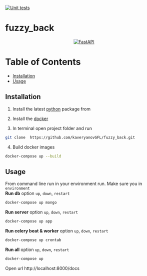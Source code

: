 
[![Unit tests](https://github.com/kaveryanovGFL/fuzzy_back/actions/workflows/test_modules.yml/badge.svg?branch=develop&event=push)](https://github.com/kaveryanovGFL/fuzzy_back/actions/workflows/test_modules.yml)
# fuzzy_back
<p align="center">
  <a href="https://fastapi.tiangolo.com"><img src="https://fastapi.tiangolo.com/img/logo-margin/logo-teal.png" alt="FastAPI"></a>
</p>

# Table of Contents

* [Installation](#installation)
* [Usage](#usage)


## Installation

1. Install the latest <a href="https://www.python.org/downloads/">python</a> package from

2. Install the <a href="https://www.docker.com/">docker</a>

3. In terminal open project folder and run
```bash
git clone  https://github.com/kaveryanovGFL/fuzzy_back.git
```
4.  Build docker images
```bash
docker-compose up --build
```
## Usage
From command line run in your environment run. Make sure you in `environment`
<br>
<b>Run db</b> option `up`, `down`, `restart`
```bash
docker-compose up mongo
```
<b>Run server</b> option `up`, `down`, `restart`
```bash
docker-compose up app
```
<b>Run celery beat & worker</b> option `up`, `down`, `restart`
```bash
docker-compose up crontab
```
<b>Run all</b> option `up`, `down`, `restart`
```bash
docker-compose up
```

Open url http://localhost:8000/docs
